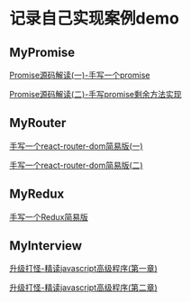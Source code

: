 # 记录自己实现案例demo

## MyPromise
[Promise源码解读(一)-手写一个promise](https://blog.csdn.net/ken_ding/article/details/109033916)
    <br/>

[Promise源码解读(二)-手写promise剩余方法实现](https://blog.csdn.net/ken_ding/article/details/108883562)

## MyRouter
[手写一个react-router-dom简易版(一)](https://blog.csdn.net/ken_ding/article/details/109033916) 
 <br/>

[手写一个react-router-dom简易版(二)](https://blog.csdn.net/ken_ding/article/details/109061494)

## MyRedux
[手写一个Redux简易版](#) 

## MyInterview
[升级打怪-精读javascript高级程序(第一章)](https://blog.csdn.net/ken_ding/article/details/109112551)
<br/>

[升级打怪-精读javascript高级程序(第二章)]()
